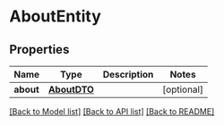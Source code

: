 # AboutEntity

## Properties
Name | Type | Description | Notes
------------ | ------------- | ------------- | -------------
**about** | [**AboutDTO**](AboutDTO.md) |  | [optional] 

[[Back to Model list]](../README.md#documentation-for-models) [[Back to API list]](../README.md#documentation-for-api-endpoints) [[Back to README]](../README.md)


